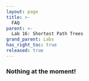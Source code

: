 ```yaml
---
layout: page
title: >-
  FAQ
parent: >-
  Lab 16: Shortest Path Trees
grand_parent: Labs
has_right_toc: true
released: true
---
```


### Nothing at the moment!
